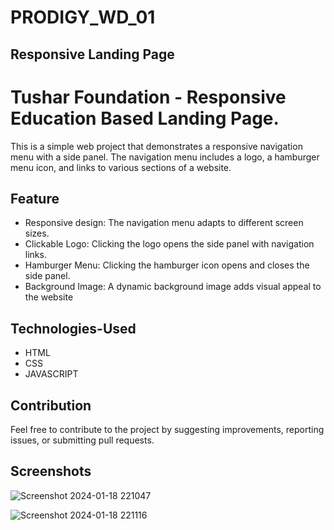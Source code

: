 # PRODIGY_WD_01
## Responsive Landing Page 

# Tushar Foundation - Responsive Education Based Landing Page.
This is a simple web project that demonstrates a responsive navigation menu with a side panel. The navigation menu includes a logo, a hamburger menu icon, and links to various sections of a website.

## Feature
* Responsive design: The navigation menu adapts to different screen sizes.
* Clickable Logo: Clicking the logo opens the side panel with navigation links.
* Hamburger Menu: Clicking the hamburger icon opens and closes the side panel.
* Background Image: A dynamic background image adds visual appeal to the website


## Technologies-Used
* HTML
* CSS
* JAVASCRIPT
  
## Contribution

Feel free to contribute to the project by suggesting improvements, reporting issues, or submitting pull requests.

## Screenshots
  
![Screenshot 2024-01-18 221047](https://github.com/Tusharbhosalehub/PRODIGY_WD_01/assets/114877970/f242d92f-a15a-4344-9d9c-3e3efc2b7066)


![Screenshot 2024-01-18 221116](https://github.com/Tusharbhosalehub/PRODIGY_WD_01/assets/114877970/05caef52-bc79-47e2-91bd-6a1ffd560e39)


